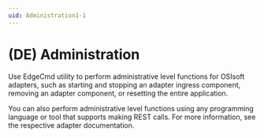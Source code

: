 ```yaml
---
uid: Administration1-1
---
```


# (DE) Administration

Use EdgeCmd utility to perform administrative level functions for OSIsoft adapters, such as starting and stopping an adapter ingress component, removing an adapter component, or resetting the entire application.

You can also perform administrative level functions using any programming language or tool that supports making REST calls. For more information, see the respective adapter documentation.
